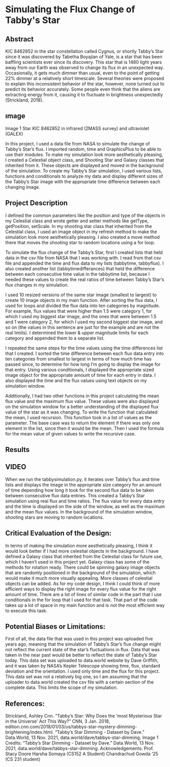# Simulating the Flux Change of Tabby's Star

## Abstract

KIC 8462852 in the star constellation called Cygnus, or shortly Tabby’s Star since it was discovered by Tabetha Boyajian of Yale, is a star that has been baffling scientists ever since its discovery. This star that is 1480 light years away from our Earth was observed to change its flux in an unexpected way. Occasionally, it gets much dimmer than usual, even to the point of getting 22% dimmer at a relatively short timescale. Several theories were proposed to explain this inconsistent behavior of the star, however, none turned out to predict its behavior accurately. Some people even think that the aliens are extracting energy from it, causing it to fluctuate in brightness unexpectedly (Strickland, 2018).

## ımage
Image 1 
Star KIC 8462852 in infrared (2MASS survey) and ultraviolet (GALEX)

In this project, I used a data file from NASA to simulate the change of Tabby’s Star’s flux. I imported random, time and GraphicsPlus to be able to use their modules. To make my simulation look more aesthetically pleasing, I created a Celestial object class, and Shooting Star and Galaxy classes that inherited from it. These objects are displayed and moved in the background of the simulation. To create my Tabby’s Star simulation, I used various lists, functions and conditionals to analyze my data and display different sizes of the Tabby’s Star image with the appropriate time difference between each changing image.

## Project Description

I defined the common parameters like the position and type of the objects in my Celestial class and wrote getter and setter methods like getType, getPosition, setScale. In my shooting star class that inherited from the Celestial class, I used an image object in my refresh method to make the simulation look more aesthetically pleasing. I also created a move method there that moves the shooting star to random locations using a for loop.

To simulate the flux change of the Tabby’s Star, first I created lists that held data in the csv file from NASA that I was working with. I read from that csv file and appended the time and flux data to my lists (tabbytime, tabbyflux). I also created another list (tabbytimedifferances) that held the difference between each consecutive time value in the tabbytime list, because I needed these values to create the real ratios of time between Tabby’s Star’s flux changes in my simulation. 
 
I used 10 resized versions of the same star image (smallest to largest) to create 10 image objects in my main function. After sorting the flux data, I used for loops and divided the flux data into ten categories by magnitude. For example, flux values that were higher than 1.5 were category 1, for which I used my biggest star image, and the ones that were between 1.5 and 1 were category 2, for which I used my second biggest star image, and so on (the values in this sentence are just for the example and are not the real limits). I determined the lower & upper magnitude limits for each category and appended them to a separate list. 

I repeated the same steps for the time values using the time differences list that I created. I sorted the time difference between each flux data entry into ten categories from smallest to largest in terms of how much time has passed since, to determine for how long I’m going to display the image for that entry. Using various conditionals, I displayed the appropriate sized image object for the appropriate amount of time for each entry in data. I also displayed the time and the flux values using text objects on my simulation window.

Additionally, I had two other functions in this project calculating the mean flux value and the maximum flux value. These values were also displayed on the simulation window for a better understanding of the displayed flux value of the star as it was changing. To write the function that calculated the mean, I used recursion. This function took in a list of values as the parameter. The base case was to return the element if there was only one element in the list, since then it would be the mean. Then I used the formula for the mean value of given values to write the recursive case.

## Results

## VIDEO

When we run the tabbysimulation.py, it iterates over Tabby’s flux and time lists and displays the image in the appropriate size category for an amount of time depending how long it took for the second flux data to be taken between consecutive flux data entries. This created a Tabby’s Star simulation using real flux and time ratios. The flux value for every data entry and the time is displayed on the side of the window, as well as the maximum and the mean flux values. In the background of the simulation window, shooting stars are moving to random locations. 

## Critical Evaluation of the Design:

In terms of making the simulation more aesthetically pleasing, I think it would look better if I had more celestial objects in the background. I have defined a Galaxy class that inherited from the Celestial class for future use, which I haven’t used in this project yet. Galaxy class has some of the methods for rotation ready. There could be spinning galaxy image objects that are randomly positioned in the background of the simulation, which would make it much more visually appealing. More classes of celestial objects can be added.
 As for my code design, I think I could think of more efficient ways to display the right image for every flux value for the right amount of time. There are a lot of lines of similar code in the part that I use conditionals in the for loop that I used for that task. That part of the code takes up a lot of space in my main function and is not the most efficient way to execute this task. 

## Potential Biases or Limitations:

First of all, the data file that was used in this project was uploaded five years ago, meaning that the simulation of Tabby’s Star’s flux change might not reflect the current state of the star’s fluctuations in flux. Data that was taken in the near past would be better to reflect the state of Tabby’s Star today. This data set was uploaded to data.world website by Dave Griffith, and it was taken by NASA’s Kepler Telescope showing time, flux, standard deviation and the orientation. I used only time and the flux for this project. This data set was not a relatively big one, so I am assuming that the uploader to data.world created the csv file with a certain section of the complete data. This limits the scope of my simulation. 



## References:

Strickland, Ashley Cnn. “Tabby’s Star: Why Does the ‘most Mysterious Star in the Universe’ Act This Way?” CNN, 3 Jan. 2018, edition.cnn.com/2018/01/03/us/tabbys-star-mystery-dimming-brightening/index.html.
“Tabby’s Star Dimming - Dataset by Dave.” Data.World, 13 Nov. 2021, data.world/dave/tabbys-star-dimming.
Image 1 Credits:
“Tabby’s Star Dimming - Dataset by Dave.” Data.World, 13 Nov. 2021, data.world/dave/tabbys-star-dimming.
Acknowledgements: 
Prof. Stacy Doore
Harsha Somaya (CS152 A Student)
Chandrachud Gowda ‘25 (CS 231 student)

